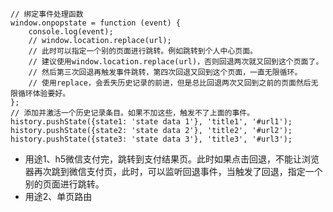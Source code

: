 ```
// 绑定事件处理函数
window.onpopstate = function (event) {
    console.log(event);
    // window.location.replace(url);
    // 此时可以指定一个别的页面进行跳转。例如跳转到个人中心页面。
    // 建议使用window.location.replace(url)，否则回退两次就又回到这个页面了。
    // 然后第三次回退再触发事件跳转，第四次回退又回到这个页面，一直无限循环。
    // 使用replace，会丢失历史记录的前进，但是总比回退两次又回到之前的页面然后无限循环体验要好。
};
// 添加并激活一个历史记录条目。如果不加这些，触发不了上面的事件。
history.pushState({state1: 'state data 1'}, 'title1', '#url1');
history.pushState({state2: 'state data 2'}, 'title2', '#url2');
history.pushState({state3: 'state data 3'}, 'title3', '#url3');
```
* 用途1、h5微信支付完，跳转到支付结果页。此时如果点击回退，不能让浏览器再次跳到微信支付页，此时，可以监听回退事件，当触发了回退，指定一个别的页面进行跳转。
* 用途2、单页路由
